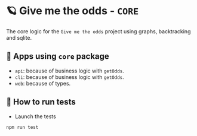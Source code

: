 # 🪐 Give me the odds - `CORE`

The core logic for the `Give me the odds` project using graphs, backtracking and sqlite.

## 🎉 Apps using `core` package

- `api`: because of business logic with `getOdds`.
- `cli`: because of business logic with `getOdds`.
- `web`: because of types.

## 🧪 How to run tests

- Launch the tests
```
npm run test
```


